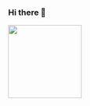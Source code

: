 ### Hi there 👋
<img src="https://cdn.jsdelivr.net/gh/sy-records/staticfile@master/images/202007/huaji.gif" height="150">


